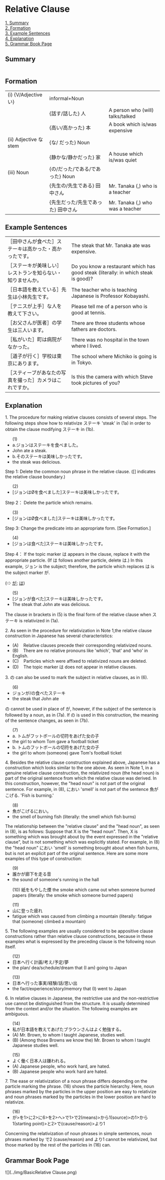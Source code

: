# Relative Clause

[1. Summary](#summary)<br>
[2. Formation](#formation)<br>
[3. Example Sentences](#example-sentences)<br>
[4. Explanation](#explanation)<br>
[5. Grammar Book Page](#grammar-book-page)<br>


## Summary

<table></table>

## Formation

<table class="table"> <tbody><tr class="tr head"> <td class="td"><span class="numbers">(i) </span><span class="bold"><span>{V/Adjective い}</span> </span></td> <td class="td"><span class="concept">informal</span><span>+<span class="concept">Noun</span></span></td> <td class="td"><span>&nbsp;</span></td> </tr> <tr class="tr"> <td class="td"><span>&nbsp;</span></td> <td class="td"><span>{話<span class="concept">す</span>/話<span class="concept">した</span>} <span class="concept">人</span></span></td> <td class="td"><span>A    person who (will) talks/talked</span></td> </tr> <tr class="tr"> <td class="td"><span>&nbsp;</span></td> <td class="td"><span>{高<span class="concept">い</span>/高<span class="concept">かった</span>} <span class="concept">本</span></span></td> <td class="td"><span>A    book which is/was expensive</span></td> </tr> <tr class="tr head"> <td class="td"><span class="numbers">(ii) </span><span class="bold"><span>Adjective な stem</span> </span></td> <td class="td"><span>{<span class="concept">な</span>/&nbsp;</span><span class="concept">だった</span>} <span class="concept">Noun</span></td> <td class="td"><span>&nbsp;</span></td> </tr> <tr class="tr"> <td class="td"><span>&nbsp;</span></td> <td class="td"><span>{静か<span class="concept">な</span>/静か<span class="concept">だった</span>} <span class="concept">家</span></span></td> <td class="td"><span>A    house which is/was quiet</span></td> </tr> <tr class="tr head"> <td class="td"><span class="numbers">(iii) </span><span class="bold"><span>Noun</span> </span></td> <td class="td"><span>{<span class="concept">の</span>/<span class="concept">だった</span>/<span class="concept">である</span>/<span class="concept">であった</span>} <span class="concept">Noun</span></span></td> <td class="td"><span>&nbsp;</span></td> </tr> <tr class="tr head"> <td class="td"><span class="bold"><span>&nbsp;</span></span></td> <td class="td"><span>{先生<span class="concept">の</span>/先生<span class="concept">である</span>} <span class="concept">田中さん</span></span></td> <td class="td"><span>Mr.    Tanaka (,) who is a teacher</span></td> </tr> <tr class="tr"> <td class="td"><span>&nbsp;</span></td> <td class="td"><span>{先生<span class="concept">だった</span>/先生<span class="concept">であった</span>} <span class="concept">田中さん</span></span></td> <td class="td"><span>Mr.    Tanaka (,) who was a teacher</span></td> </tr></tbody></table>

## Example Sentences

<table><tr>   <td>［田中さんが食べた］ステーキは高かった・高かったです。</td>   <td>The steak that Mr. Tanaka ate was expensive.</td></tr><tr>   <td>［ステーキが美味しい］レストランを知らない・知りませんか。</td>   <td>Do you know a restaurant which has good steak (literally: in which steak is good)?</td></tr><tr>   <td>［日本語を教えている］先生は小林先生です。</td>   <td>The teacher who is teaching Japanese is Professor Kobayashi.</td></tr><tr>   <td>［テニスが上手］な人を教えて下さい。</td>   <td>Please tell me of a person who is good at tennis.</td></tr><tr>   <td>［お父さんが医者］の学生は三人います。</td>   <td>There are three students whose fathers are doctors.</td></tr><tr>   <td>［私がいた］町は病院がなかった。</td>   <td>There was no hospital in the town where I lived.</td></tr><tr>   <td>［道子が行く］学校は東京にあります。</td>   <td>The school where Michiko is going is in Tokyo.</td></tr><tr>   <td>［スティーブがあなたの写真を撮った］カメラはこれですか。</td>   <td>Is this the camera with which Steve took pictures of you?</td></tr></table>

## Explanation

<p>1. The procedure for making relative clauses consists of several steps. The following steps show how to relativize ステーキ 'steak' in (1a) in order to obtain the clause modifying ステーキ in (1b).</p>  <ul>(1) <li>a.ジョンはステーキを食べました。</li> <li>John ate a steak.</li> <div class="divide"></div> <li>b.そのステーキは美味しかったです。</li> <li>the steak was delicious.</li> </ul>  <p>Step 1: Delete the common noun phrase in the relative clause. ([] indicates the relative clause boundary.)</p>  <ul>(2) <li>[ジョンはØを食べました]ステーキは美味しかったです。</li> </ul>  <p>Step 2： Delete the particle which remains.</p>  <ul>(3) <li>[ジョンはØ食べました]ステーキは美味しかったです。</li> </ul>  <p>Step 3: Change the predicate into an appropriate form. [See Formation.]</p>  <ul>(4) <li>[ジョンは食べた]ステーキは美味しかったです。</li> </ul>  <p>Step 4： If the topic marker は appears in the clause, replace it with the appropriate particle. (If は follows another particle, delete は.) In this example, ジョン is the subject; therefore, the particle which replaces は is the subject marker が.</p>   <p>(⇨ <a href="#㊦ が (1)">が</a>; <a href="#㊦ は (1)">は</a>)</p>  <ul>(5) <li>[ジョンが食べた]ステーキは美味しかったです。</li> <li>The steak that John ate was delicious.</li> </ul>  <p>The clause in brackets in (5) is the final form of the relative clause when ステーキ is relativized in (1a).</p>  <p>2. As seen in the procedure for relativization in Note 1,the relative clause construction in Japanese has several characteristics:</p>  <ul> <li>(A)&nbsp;&nbsp;&nbsp;&nbsp;Relative clauses precede their corresponding relativized nouns.</li> <div class="divide"></div> <li>(B)&nbsp;&nbsp;&nbsp;&nbsp;There are no relative pronouns like 'which', 'that' and 'who' in English.</li> <div class="divide"></div> <li>(C)&nbsp;&nbsp;&nbsp;&nbsp;Particles which were affixed to relativized nouns are deleted.</li> <div class="divide"></div> <li>(D)&nbsp;&nbsp;&nbsp;&nbsp;The topic marker は does not appear in relative clauses.</li> </ul>  <p>3. の can also be used to mark the subject in relative clauses, as in (6).</p>  <ul>(6) <li>ジョンが/の食べたステーキ</li> <li>the steak that John ate</li> </ul>  <p>の cannot be used in place of が, however, if the subject of the sentence is followed by a noun, as in (7a). If の is used in this construction, the meaning of the sentence changes, as seen in (7b).</p>  <ul>(7)  <li>a. トムがフットボールの切符をあげた女の子</li> <li>the girl to whom Tom gave a football ticket</li> <div class="divide"></div> <li>b. トムのフットボールの切符をあげた女の子</li> <li>the girl to whom (someone) gave Tom's football ticket</li> </ul>  <p>4. Besides the relative clause construction explained above, Japanese has a construction which looks similar to the one above. As seen in Note 1, in a genuine relative clause construction, the relativized noun (the head noun) is part of the original sentence from which the relative clause was derived. In this construction, however, the "head noun" is not part of the original sentence. For example, in (8), におい 'smell' is not part of the sentence 魚がこげる. 'Fish is burning.'</p>  <ul>(8) <li>魚がこげるにおい。</li> <li>the smell of burning fish (literally: the smell which fish burns)</li> </ul>  <p>The relationship between the "relative clause" and the "head noun", as seen in (8), is as follows: Suppose that X is the "head noun". Then, X is something which was brought about by the event expressed in the "relative clause", but is not something which was explicitly stated. For example, in (8) the "head noun" におい 'smell' is something brought about when fish burns, but is not an explicit part of the original sentence. Here are some more examples of this type of construction:</p>  <ul>(9) <li>誰かが廊下を走る音</li> <li>the sound of someone's running in the hall</li> </ul>  <ul>(10) 紙をもやした煙</li> the smoke which came out when someone burned papers (literally: the smoke which someone burned papers)</li> </ul>  <ul>(11) <li>山に登った疲れ</li> <li>fatigue which was caused from climbing a mountain (literally: fatigue that (someone) climbed a mountain)</li> </ul>  <p>5. The following examples are usually considered to be appositive clause constructions rather than relative clause constructions, because in these examples what is expressed by the preceding clause is the following noun itself.</p>  <ul>(12) <li>日本へ行く計画/考え/予定/夢</li> <li>the plan/ dea/schedule/dream that (I am) going to Japan</li> </ul>  <ul>(13) <li>日本へ行った事実/経験/話/思い出</li> <li>the fact/experience/story/memory that (I) went to Japan</li> </ul>  <p>6. In relative clauses in Japanese, the restrictive use and the non-restrictive use cannot be distinguished from the structure. It is usually determined from the context and/or the situation. The following examples are ambiguous.</p>  <ul>(14) <li>私が日本語を教えてあげたブラウンさんはよく勉強する。</li> <div class="divide"></div> <li>(A) Mr. Brown, to whom I taught Japanese, studies well.</li> <li>(B) (Among those Browns we know the) Mr. Brown to whom I taught Japanese studies well.</li> </ul>  <ul>(15) <li>よく働く日本人は嫌われる。</li> <div class="divide"></div> <li>(A) Japanese people, who work hard, are hated.</li> <li>(B) Japanese people who work hard are hated.</li> </ul>  <p>7. The ease or relativization of a noun phrase differs depending on the particle marking the phrase. (16) shows the particle hierarchy. Here, noun phrases marked by the particles in the upper position are easy to relativize and noun phrases marked by the particles in the lower position are hard to relativize.</p>  <ul>(16) <li>が>を1>に2>に6>を2>へ>で1>で2(means)>から1(source)>の1>から1(starting point)>と2>で(cause/reason)>より1</li> </ul>  <p>Concerning the relativization of noun phrases in simple sentences, noun phrases marked by で2 (cause/reason) and より1 cannot be relativized, but those marked by the rest of the particles in (16) can.</p>

## Grammar Book Page

![](../img/BasicRelative Clause.png)

